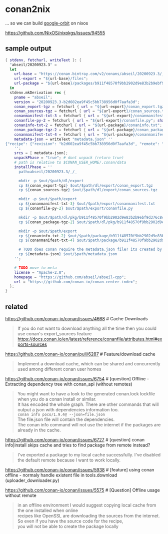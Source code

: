 # conan2nix

... so we can build [google-orbit](https://github.com/google/orbit) on nixos

https://github.com/NixOS/nixpkgs/issues/94555

## sample output

```nix
{ stdenv, fetchurl, writeText }: {
  "abseil/20200923.3" =
  let
    url-base = "https://conan.bintray.com/v2/conans/abseil/20200923.3/_/_/revisions/b2d602ea9f45c5bb738956d0f7aafa3d";
    url-export = "${url-base}/files";
    url-package = "${url-base}/packages/b911f48570f9bb2902d9e83b2b9ebf9d376c8c56/revisions/d65ce147e5eacfc4eb61c65f3c29744b/files";
  in
  stdenv.mkDerivation rec {
    pname = "abseil";
    version = "20200923.3-b2d602ea9f45c5bb738956d0f7aafa3d";
    conan_export-tgz = fetchurl { url = "${url-export}/conan_export.tgz"; sha256 = "1d770344954aadff19f12e3cd1be3ae687b3ed8d27c6d14a669caf554551e965"; };
    conan_sources-tgz = fetchurl { url = "${url-export}/conan_sources.tgz"; sha256 = "540293634a3b583996bd6e7fbff83c5a793e28fb463555f1119eefb094844c13"; };
    conanmanifest-txt-3 = fetchurl { url = "${url-export}/conanmanifest.txt"; sha256 = "33fc4986b58fadc72f420b1c025cdfb456446460dbfecc90fcd5267bbd6e9c6d"; };
    conanfile-py-2 = fetchurl { url = "${url-export}/conanfile.py"; sha256 = "57fc8d524fd61b75a619534d9d700ae00d056d76a7b2187fb909fe96dab8f314"; };
    conaninfo-txt-2 = fetchurl { url = "${url-package}/conaninfo.txt"; sha256 = "2bd09438aeaed51559486d928d15f9929ddb7bfd87ca7d8a40694ae2afad4f1d"; };
    conan_package-tgz-2 = fetchurl { url = "${url-package}/conan_package.tgz"; sha256 = "3938a658f83abc2360512d48dd7630f8f3ce89267bec16f282cf165240fcf8e2"; };
    conanmanifest-txt-4 = fetchurl { url = "${url-package}/conanmanifest.txt"; sha256 = "48636fbfafad647762efd3779a5b856f5ee88ad74199df9e3a3fc81a89ecad94"; };
    metadata-json = writeText "metadata.json" ''
{"recipe": {"revision": "b2d602ea9f45c5bb738956d0f7aafa3d", "remote": "conan-center", "properties": {}, "checksums": {"conan_export.tgz": {"md5": "8a0c57a283c2ab579e676b2bc2ee6565", "sha1": "51776f21a4bc3ed9177d8663e24907efe3583ea7"}, "conanmanifest.txt": {"md5": "a4997bb29975190163371a3f81543159", "sha1": "debdb80c399f5f5d4a33b60bc2a80bddc982e42f"}, "conanfile.py": {"md5": "74addcc109f4e606abf57d75590d4540", "sha1": "a7afe538be9b315a4db92a9d7ea22921584531b8"}}}, "packages": {}}
    '';
    srcs = [ metadata-json];
    unpackPhase = "true"; # dont unpack (return true)
    # path is relative to $CONAN_USER_HOME/.conan/data
    installPhase = ''
      path=abseil/20200923.3/_/_

      mkdir -p $out/$path/dl/export
      cp ${conan_export-tgz} $out/$path/dl/export/conan_export.tgz
      cp ${conan_sources-tgz} $out/$path/dl/export/conan_sources.tgz

      mkdir -p $out/$path/export
      cp ${conanmanifest-txt-3} $out/$path/export/conanmanifest.txt
      cp ${conanfile-py-2} $out/$path/export/conanfile.py

      mkdir -p $out/$path/dl/pkg/b911f48570f9bb2902d9e83b2b9ebf9d376c8c56
      cp ${conan_package-tgz-2} $out/$path/dl/pkg/b911f48570f9bb2902d9e83b2b9ebf9d376c8c56/conan_package.tgz

      mkdir -p $out/$path/export
      cp ${conaninfo-txt-2} $out/$path/package/b911f48570f9bb2902d9e83b2b9ebf9d376c8c56/conaninfo.txt
      cp ${conanmanifest-txt-4} $out/$path/package/b911f48570f9bb2902d9e83b2b9ebf9d376c8c56/conanmanifest.txt

      # TODO does conan require the metadata.json file? its created by conan ...
      cp ${metadata-json} $out/$path/metadata.json
    '';

    # TODO move to meta
    license = "Apache-2.0";
    homepage = "https://github.com/abseil/abseil-cpp";
    url = "https://github.com/conan-io/conan-center-index";
  };
}
```

## related

https://github.com/conan-io/conan/issues/4668 # Cache Downloads

> If you do not want to download anything all the time then you could use conan's export_sources feature  
> https://docs.conan.io/en/latest/reference/conanfile/attributes.html#exports-sources

https://github.com/conan-io/conan/pull/6287 # Feature/download cache

> Implement a download cache, which can be shared and concurrently used among different conan user homes

https://github.com/conan-io/conan/issues/6754 # [question] Offline - Extracting dependency tree with conan_api (without remotes)

> You might want to have a look to the generated conan.lock lockfile when you do a conan install or similar.  
> It has encoded the whole graph. There are other commands that will output a json with dependencies information too.  
> `conan info poco/1.9.4@ --json=file.json`  
> The file.json file will contain the dependencies.  
> The conan info command will not use the internet if the packages are already in the cache.

https://github.com/conan-io/conan/issues/6727 # [question] conan info|install skips cache and tries to find package from remote instead?

> I've exported a package to my local cache successfully. I've disabled the default remote because I want to work locally.

https://github.com/conan-io/conan/issues/5938 # [feature] using conan offline - normaly handle existent file in tools.download (uploader_downloader.py)

https://github.com/conan-io/conan/issues/5575 # [Question] Offline usage without remote

> in an offline environment I would suggest copying local cache from the one installed when online  
> recipes like OpenSSL are downloading the sources from the internet.  
> So even if you have the source code for the recipe,  
> you will not be able to create the package locally  
